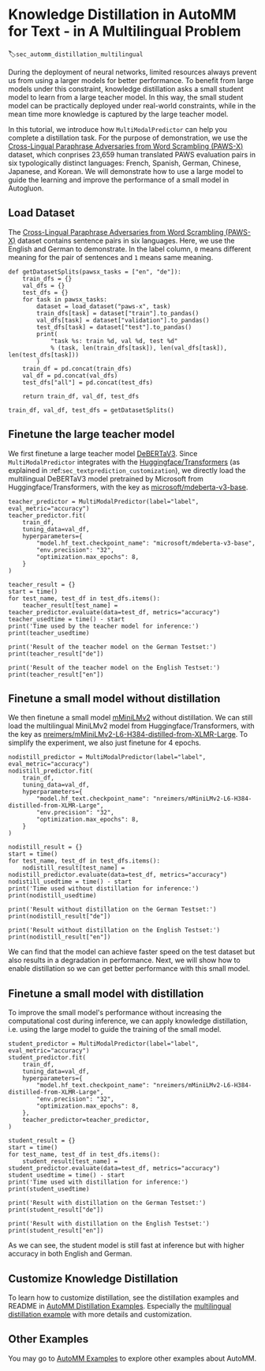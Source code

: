 # Knowledge Distillation in AutoMM for Text - in A Multilingual Problem
:label:`sec_automm_distillation_multilingual`

During the deployment of neural networks, limited resources always
prevent us from using a larger models for better performance. 
To benefit from large models under this constraint, 
knowledge distillation asks a small student model to learn from a large teacher model.
In this way, the small student model can be practically deployed under real-world constraints,
while in the mean time more knowledge is captured by the large teacher model.

In this tutorial, we introduce how `MultiModalPredictor` can help you complete a distillation task. For the purpose of demonstration, 
we use the [Cross-Lingual Paraphrase Adversaries from Word Scrambling (PAWS-X)](https://arxiv.org/pdf/1908.11828.pdf) dataset, 
which conprises 23,659 human translated PAWS evaluation pairs in six typologically distinct languages:
French, Spanish, German, Chinese, Japanese, and Korean. 
We will demonstrate how to use a large model to guide the learning 
and improve the performance of a small model in Autogluon.

## Load Dataset

The [Cross-Lingual Paraphrase Adversaries from Word Scrambling (PAWS-X)](https://arxiv.org/pdf/1908.11828.pdf) dataset contains 
sentence pairs in six languages. 
Here, we use the English and German to demonstrate.
In the label column, `0` means different meaning for the pair of sentences and `1` means same meaning.

```{.python .input}
def getDatasetSplits(pawsx_tasks = ["en", "de"]):
    train_dfs = {}
    val_dfs = {}
    test_dfs = {}
    for task in pawsx_tasks:
        dataset = load_dataset("paws-x", task)
        train_dfs[task] = dataset["train"].to_pandas()
        val_dfs[task] = dataset["validation"].to_pandas()
        test_dfs[task] = dataset["test"].to_pandas()
        print(
            "task %s: train %d, val %d, test %d"
            % (task, len(train_dfs[task]), len(val_dfs[task]), len(test_dfs[task]))
        )
    train_df = pd.concat(train_dfs)
    val_df = pd.concat(val_dfs)
    test_dfs["all"] = pd.concat(test_dfs)

    return train_df, val_df, test_dfs
    
train_df, val_df, test_dfs = getDatasetSplits()
```

## Finetune the large teacher model

We first finetune a large teacher model [DeBERTaV3](https://arxiv.org/abs/2111.09543). 
Since `MultiModalPredictor` integrates with the [Huggingface/Transformers](https://huggingface.co/docs/transformers/index) 
(as explained in :ref:`sec_textprediction_customization`), 
we directly load the multilingual DeBERTaV3 model pretrained by Microsoft from Huggingface/Transformers, 
with the key as [microsoft/mdeberta-v3-base](https://huggingface.co/microsoft/mdeberta-v3-base).

```{.python .input}
teacher_predictor = MultiModalPredictor(label="label", eval_metric="accuracy")
teacher_predictor.fit(
    train_df,
    tuning_data=val_df,
    hyperparameters={
        "model.hf_text.checkpoint_name": "microsoft/mdeberta-v3-base",
        "env.precision": "32",
        "optimization.max_epochs": 8,
    }
)
```

```{.python .input}
teacher_result = {}
start = time()
for test_name, test_df in test_dfs.items():
    teacher_result[test_name] = teacher_predictor.evaluate(data=test_df, metrics="accuracy")
teacher_usedtime = time() - start
print('Time used by the teacher model for inference:')
print(teacher_usedtime)
```

```{.python .input}
print('Result of the teacher model on the German Testset:')
print(teacher_result["de"])
```

```{.python .input}
print('Result of the teacher model on the English Testset:')
print(teacher_result["en"])
```

## Finetune a small model without distillation

We then finetune a small model [mMiniLMv2](https://arxiv.org/abs/2012.15828) without distillation. 
We can still load the multilingual MiniLMv2 model from Huggingface/Transformers, 
with the key as [nreimers/mMiniLMv2-L6-H384-distilled-from-XLMR-Large](ahttps://huggingface.co/nreimers/mMiniLMv2-L6-H384-distilled-from-XLMR-Large). 
To simplify the experiment, we also just finetune for 4 epochs.

```{.python .input}
nodistill_predictor = MultiModalPredictor(label="label", eval_metric="accuracy")
nodistill_predictor.fit(
    train_df,
    tuning_data=val_df,
    hyperparameters={
        "model.hf_text.checkpoint_name": "nreimers/mMiniLMv2-L6-H384-distilled-from-XLMR-Large",
        "env.precision": "32",
        "optimization.max_epochs": 8,
    }
)
```

```{.python .input}
nodistill_result = {}
start = time()
for test_name, test_df in test_dfs.items():
    nodistill_result[test_name] = nodistill_predictor.evaluate(data=test_df, metrics="accuracy")
nodistill_usedtime = time() - start
print('Time used without distillation for inference:')
print(nodistill_usedtime)
```

```{.python .input}
print('Result without distillation on the German Testset:')
print(nodistill_result["de"])
```

```{.python .input}
print('Result without distillation on the English Testset:')
print(nodistill_result["en"])
```


We can find that the model can achieve faster speed on the test dataset
but also results in a degradation in performance. 
Next, we will show how to enable distillation so we can get better performance with this small model.

## Finetune a small model with distillation

To improve the small model's performance without increasing the
computational cost during inference, we can apply knowledge distillation, 
i.e. using the large model to guide the training of the small model.

```{.python .input}
student_predictor = MultiModalPredictor(label="label", eval_metric="accuracy")
student_predictor.fit(
    train_df,
    tuning_data=val_df,
    hyperparameters={
        "model.hf_text.checkpoint_name": "nreimers/mMiniLMv2-L6-H384-distilled-from-XLMR-Large",
        "env.precision": "32",
        "optimization.max_epochs": 8,
    },
    teacher_predictor=teacher_predictor,
)
```

```{.python .input}
student_result = {}
start = time()
for test_name, test_df in test_dfs.items():
    student_result[test_name] = student_predictor.evaluate(data=test_df, metrics="accuracy")
student_usedtime = time() - start
print('Time used with distillation for inference:')
print(student_usedtime)
```

```{.python .input}
print('Result with distillation on the German Testset:')
print(student_result["de"])
```

```{.python .input}
print('Result with distillation on the English Testset:')
print(student_result["en"])
```

As we can see, the student model is still fast at inference 
but with higher accuracy in both English and German.

## Customize Knowledge Distillation

To learn how to customize distillation, see the distillation examples 
and README in [AutoMM Distillation Examples](https://github.com/awslabs/autogluon/tree/master/examples/automm/distillation).
Especially the [multilingual distillation example](https://github.com/awslabs/autogluon/tree/master/examples/automm/distillation/automm_distillation_pawsx.py) with more details and customization.

## Other Examples

You may go to [AutoMM Examples](https://github.com/awslabs/autogluon/tree/master/examples/automm) to explore other examples about AutoMM.
